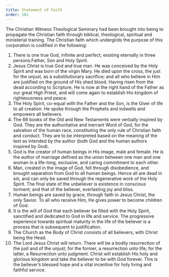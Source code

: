 ```yaml
---
title: Statement of Faith
order: 101
---
```


<div class="text-maxpurple">

The Christian Witness Theological Seminary had been brought into being to propagate the Christian faith through biblical, theological, spiritual and ministerial training. The Christian faith which undergirds the purpose of this corporation is codified in the following:

</div>

1. There is one true God, infinite and perfect; existing eternally in three persons:Father, Son and Holy Spirit.
2. Jesus Christ is true God and true man. He was conceived by the Holy Spirit and was born of the virgin Mary. He died upon the cross, the just for the unjust, as a substitutionary sacrifice; and all who believe in Him are justified on the ground of His shed blood. Having risen from the dead according to Scripture, He is now at the right hand of the Father as our great High Priest, and will come again to establish His kingdom of righteousness and peace.
3. The Holy Spirit, co-equal with the Father and the Son, is the Giver of life to all creation. He spoke through the Prophets and indwells and empowers all believers.
4. The 66 books of the Old and New Testaments were verbally inspired by God. They are the authoritative and inerrant Word of God, for the salvation of the human race, constituting the only rule of Christian faith and conduct. They are to be interpreted based on the meaning of the text as intended by the author (both God and the human authors inspired by God).
5. God is the creator of human beings in His image, male and female. He is the author of marriage defined as the union between one man and one woman in a life-long, exclusive, and caring commitment to each other.
6. Man, created in the image of God, fell through disobedience, and brought separation from God to all human beings. Hence all are dead in sin, and can only be saved through the regenerative work of the Holy Spirit. The final state of the unbeliever is existence in conscious torment; and that of the believer, everlasting joy and bliss.
7. Human beings are saved by grace, through faith in Jesus Christ, the only Savior. To all who receive Him, He gives power to become children of God.
8. It is the will of God that each believer be filled with the Holy Spirit, sanctified and dedicated to God in life and service. The progressive experience towards spiritual maturity in the life of the believer is a process that is subsequent to justification.
9. The Church as the Body of Christ consists of all believers, with Christ being the Head.
10. The Lord Jesus Christ will return. There will be a bodily resurrection of the just and of the unjust; for the former, a resurrection unto life; for the latter, a Resurrection unto judgment. Christ will establish His holy and glorious kingdom and take the believer to be with God forever. This is the believer’s blessed hope and a vital incentive for holy living and faithful service.
